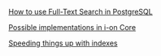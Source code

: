 [How to use Full-Text Search in PostgreSQL](how-to.md)

[Possible implementations in i-on Core](implementation.md)

[Speeding things up with indexes](indexing.md)